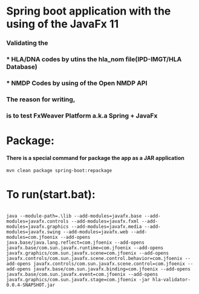 # Spring boot application with the using of the JavaFx 11

### Validating the

###  * HLA/DNA codes by utins the hla_nom file(IPD-IMGT/HLA Database)

###  * NMDP Codes by using of the Open NMDP API

### The reason for writing,

### is to test FxWeaver Platform a.k.a Spring + JavaFx

# Package:

#### There is a special command for package the app as a JAR application

```shell
mvn clean package spring-boot:repackage
```

# To run(start.bat):

```shell

java --module-path=.\lib --add-modules=javafx.base --add-modules=javafx.controls --add-modules=javafx.fxml --add-modules=javafx.graphics --add-modules=javafx.media --add-modules=javafx.swing --add-modules=javafx.web --add-modules=com.jfoenix --add-opens java.base/java.lang.reflect=com.jfoenix --add-opens javafx.base/com.sun.javafx.runtime=com.jfoenix --add-opens javafx.graphics/com.sun.javafx.scene=com.jfoenix --add-opens javafx.controls/com.sun.javafx.scene.control.behavior=com.jfoenix --add-opens javafx.controls/com.sun.javafx.scene.control=com.jfoenix --add-opens javafx.base/com.sun.javafx.binding=com.jfoenix --add-opens javafx.base/com.sun.javafx.event=com.jfoenix --add-opens javafx.graphics/com.sun.javafx.stage=com.jfoenix -jar hla-validator-0.0.4-SNAPSHOT.jar

```

